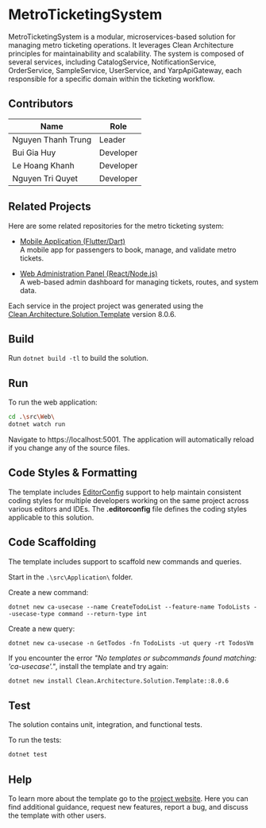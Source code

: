 # MetroTicketingSystem

MetroTicketingSystem is a modular, microservices-based solution for managing metro ticketing operations. It leverages Clean Architecture principles for maintainability and scalability. The system is composed of several services, including CatalogService, NotificationService, OrderService, SampleService, UserService, and YarpApiGateway, each responsible for a specific domain within the ticketing workflow.

## Contributors

| Name               | Role       |
|--------------------|------------|
| Nguyen Thanh Trung | Leader     |
| Bui Gia Huy        | Developer  |
| Le Hoang Khanh     | Developer  |
| Nguyen Tri Quyet   | Developer  |

## Related Projects

Here are some related repositories for the metro ticketing system:

- [Mobile Application (Flutter/Dart)](https://github.com/ttrungn/metro-ticketing-system-mobile)  
  A mobile app for passengers to book, manage, and validate metro tickets.

- [Web Administration Panel (React/Node.js)](https://github.com/SANG-VAN-PHAN/metro_ticket_system_admin)  
  A web-based admin dashboard for managing tickets, routes, and system data.

Each service in the project project was generated using the [Clean.Architecture.Solution.Template](https://github.com/jasontaylordev/SampleService) version 8.0.6.

## Build

Run `dotnet build -tl` to build the solution.

## Run

To run the web application:

```bash
cd .\src\Web\
dotnet watch run
```

Navigate to https://localhost:5001. The application will automatically reload if you change any of the source files.

## Code Styles & Formatting

The template includes [EditorConfig](https://editorconfig.org/) support to help maintain consistent coding styles for multiple developers working on the same project across various editors and IDEs. The **.editorconfig** file defines the coding styles applicable to this solution.

## Code Scaffolding

The template includes support to scaffold new commands and queries.

Start in the `.\src\Application\` folder.

Create a new command:

```
dotnet new ca-usecase --name CreateTodoList --feature-name TodoLists --usecase-type command --return-type int
```

Create a new query:

```
dotnet new ca-usecase -n GetTodos -fn TodoLists -ut query -rt TodosVm
```

If you encounter the error *"No templates or subcommands found matching: 'ca-usecase'."*, install the template and try again:

```bash
dotnet new install Clean.Architecture.Solution.Template::8.0.6
```

## Test

The solution contains unit, integration, and functional tests.

To run the tests:
```bash
dotnet test
```

## Help
To learn more about the template go to the [project website](https://github.com/jasontaylordev/CleanArchitecture). Here you can find additional guidance, request new features, report a bug, and discuss the template with other users.
